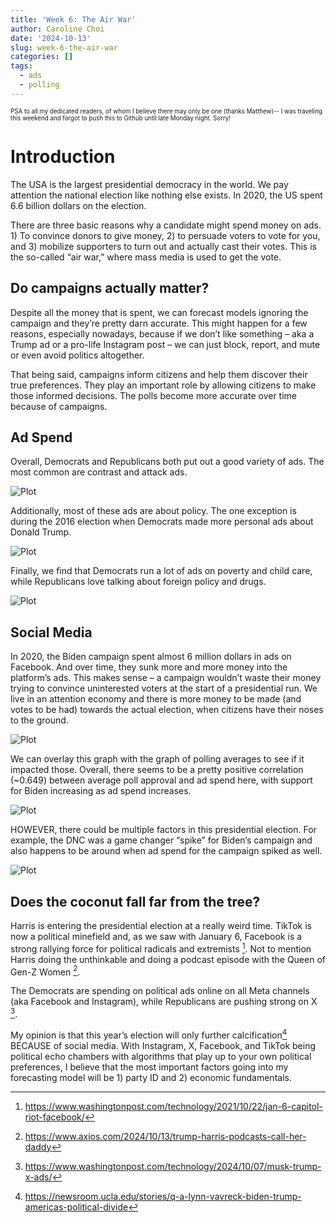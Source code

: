 ```yaml
---
title: 'Week 6: The Air War'
author: Caroline Choi
date: '2024-10-13'
slug: week-6-the-air-war
categories: []
tags:
  - ads
  - polling
---
```


<sup><sub>PSA to all my dedicated readers, of whom I believe there may only be one (thanks Matthew)-- I was traveling this weekend and forgot to push this to Github until late Monday night. Sorry!
<sup><sub>

# Introduction

The USA is the largest presidential democracy in the world. We pay attention the national election like nothing else exists. In 2020, the US spent 6.6 billion dollars on the election. 

There are three basic reasons why a candidate might spend money on ads. 1) To convince donors to give money, 2) to persuade voters to vote for you, and 3) mobilize supporters to turn out and actually cast their votes. This is the so-called “air war,” where mass media is used to get the vote.

## Do campaigns actually matter? 

Despite all the money that is spent, we can forecast models ignoring the campaign and they’re pretty darn accurate. This might happen for a few reasons, especially nowadays, because if we don’t like something – aka a Trump ad or a pro-life Instagram post – we can just block, report, and mute or even avoid politics altogether. 

That being said, campaigns inform citizens and help them discover their true preferences. They play an important role by allowing citizens to make those informed decisions. The polls become more accurate over time because of campaigns. 

## Ad Spend 

Overall, Democrats and Republicans both put out a good variety of ads. The most common are contrast and attack ads. 

![Plot](plot01.png)

Additionally, most of these ads are about policy. The one exception is during the 2016 election when Democrats made more personal ads about Donald Trump. 

![Plot](plot02.png)

Finally, we find that Democrats run a lot of ads on poverty and child care, while Republicans love talking about foreign policy and drugs. 

![Plot](plot3.png)

## Social Media

In 2020, the Biden campaign spent almost 6 million dollars in ads on Facebook. And over time, they sunk more and more money into the platform’s ads. This makes sense – a campaign wouldn’t waste their money trying to convince uninterested voters at the start of a presidential run. We live in an attention economy and there is more money to be made (and votes to be had) towards the actual election, when citizens have their noses to the ground. 

![Plot](Rplot04.png)

We can overlay this graph with the graph of polling averages to see if it impacted those. Overall, there seems to be a pretty positive correlation (~0.649) between average poll approval and ad spend here, with support for Biden increasing as ad spend increases. 

![Plot](plot5.png)

HOWEVER, there could be multiple factors in this presidential election. For example, the DNC was a game changer “spike” for Biden’s campaign and also happens to be around when ad spend for the campaign spiked as well. 

![Plot](plot6.png)

## Does the coconut fall far from the tree?

Harris is entering the presidential election at a really weird time. TikTok is now a political minefield and, as we saw with January 6, Facebook is a strong rallying force for political radicals and extremists [^1]. Not to mention Harris doing the unthinkable and doing a podcast episode with the Queen of Gen-Z Women [^2]. 

The Democrats are spending on political ads online on all Meta channels (aka Facebook and Instagram), while Republicans are pushing strong on X [^3]. 

My opinion is that this year’s election will only further calcification[^4] BECAUSE of social media. With Instagram, X, Facebook, and TikTok being political echo chambers with algorithms that play up to your own political preferences, I believe that the most important factors going into my forecasting model will be 1) party ID and 2) economic fundamentals. 


[^1]: https://www.washingtonpost.com/technology/2021/10/22/jan-6-capitol-riot-facebook/
[^2]: https://www.axios.com/2024/10/13/trump-harris-podcasts-call-her-daddy 
[^3]: https://www.washingtonpost.com/technology/2024/10/07/musk-trump-x-ads/ 
[^4]: https://newsroom.ucla.edu/stories/q-a-lynn-vavreck-biden-trump-americas-political-divide 

